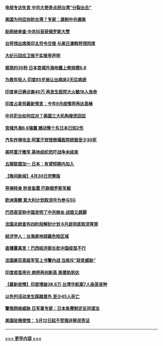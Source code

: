 #### [电视专访失言 中共大使差点把台湾“分裂出去”](../pages/prog202/a103108742.md?t=05020452) 
#### [美国为何应协防台湾？专家：遏制中共袭美](../pages/prog202/a103108696.md?t=05020452) 
#### [助网络审查 中共抖音获俄罗斯大赞](../pages/prog202/a103108626.md?t=05020452) 
#### [台将领出席美印太司令交接 与美日澳韩将领同席](../pages/prog202/a103108666.md?t=05020452) 
#### [大纪元回应卫报不实报导声明](../pages/prog202/a103108633.md?t=05020452) 
#### [摇晃约30秒 日本宫城外海地震上修规模6.8](../pages/prog202/a103108477.md?t=05020452) 
#### [为救年轻人 印度85岁翁让出病床3天后病逝](../pages/prog202/a103108457.md?t=05020452) 
#### [印度单日确诊逾40万 再发生医院大火酿18人丧命](../pages/prog202/a103108440.md?t=05020452) 
#### [印度占星师最新预言：今年9月疫情将再达高峰](../pages/prog202/a103108368.md?t=05020452) 
#### [中共犯台如何应对？美国三大机构接连回应](../pages/prog202/a103108423.md?t=05020452) 
#### [宫城外海6.6强震 撼动整个东日本已知2伤](../pages/prog202/a103108347.md?t=05020452) 
#### [汽车炸弹攻击 阿富汗宾馆倒塌医院损毁至少30死](../pages/prog202/a103108389.md?t=05020452) 
#### [美阿富汗撤军 基地组织恐吓战争未结束](../pages/prog202/a103108030.md?t=05020452) 
#### [五眼联盟加一 日本：有望短期内加入](../pages/prog202/a103108083.md?t=05020452) 
#### [【晚间新闻】4月30日完整版](../pages/prog202/a103108327.md?t=05020452) 
#### [导弹转身 秒变鱼雷 吓跑俄罗斯军舰](../pages/prog202/a103108064.md?t=05020452) 
#### [欧洲渐醒 意大利计划取消华为参与5G](../pages/prog202/a103108199.md?t=05020452) 
#### [巴西高官称中国发明了中共肺炎 战狼又跳脚](../pages/prog202/a103108063.md?t=05020452) 
#### [法国总统宣布四阶段解封计划 6月底彻底取消宵禁](../pages/prog202/a103108070.md?t=05020452) 
#### [经济学人：台海是地球最危险区域](../pages/prog202/a103108131.md?t=05020452) 
#### [直播露真言！巴西经济部长批中国疫苗不行](../pages/prog202/a103108096.md?t=05020452) 
#### [法国逾百高级军官上书警内战 当局斥“政变威胁”](../pages/prog202/a103108017.md?t=05020452) 
#### [印度疫苗用光 病例再创新高 美援助到达](../pages/prog202/a103108054.md?t=05020452) 
#### [【最新疫情】印度增破38.6万 台湾华航案7人染英变种](../pages/prog202/a103108035.md?t=05020452) 
#### [以色列活动发生踩踏意外 至少45人死亡](../pages/prog202/a103107919.md?t=05020452) 
#### [警惕网络威胁 日军事专家：日本急需制定反间谍法](../pages/prog202/a103107912.md?t=05020452) 
#### [美国驻俄使馆： 5月12日起不受理非移民签证](../pages/prog202/a103107903.md?t=05020452) 

----
#### [ >>> 更早内容 <<< ](../indexes/prog202-earlier.md)
